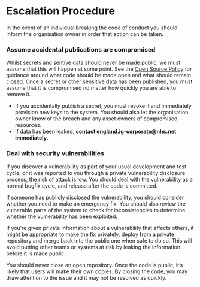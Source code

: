 # Escalation Procedure

In the event of an individual breaking the code of conduct you should inform the organisation owner in order that action can be taken. 

### Assume accidental publications are compromised

Whilst secrets and sentive data should never be made public, we must assume that this will happen at some point.  See the [Open Source Policy](https://github.com/nhsx/open-source-policy/edit/main/open-source-policy.md) for guidance around what code should be made open and what should remain closed. Once a secret or other sensitive data has been published, you must assume that it is compromised no matter how quickly you are able to remove it.

- If you accidentally publish a secret, you must revoke it and immediately provision new keys to the system.  You should also let the organisation owner know of the breach and any asset owners of compromised resources.
- If data has been leaked, **contact <england.ig-corporate@nhs.net> immediately**. 

### Deal with security vulnerabilities

If you discover a vulnerability as part of your usual development and test cycle, or it was reported to you through a private vulnerability disclosure process, the risk of attack is low. You should deal with the vulnerability as a normal bugfix cycle, and release after the code is committed.

If someone has publicly disclosed the vulnerability, you should consider whether you need to make an emergency fix. You should also review the vulnerable parts of the system to check for inconsistencies to determine whether the vulnerability has been exploited.

If you’re given private information about a vulnerability that affects others, it might be appropriate to make the fix privately, deploy from a private repository and merge back into the public one when safe to do so. This will avoid putting other teams or systems at risk by leaking the information before it is made public.

You should never close an open repository. Once the code is public, it’s likely that users will make their own copies. By closing the code, you may draw attention to the issue and it may not be resolved as quickly.
